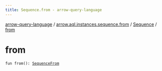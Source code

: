 ```yaml
---
title: Sequence.from - arrow-query-language
---
```


[arrow-query-language](../../index.html) / [arrow.aql.instances.sequence.from](../index.html) / [Sequence](index.html) / [from](./from.html)

# from

`fun from(): `[`SequenceFrom`](../../arrow.aql.instances/-sequence-from/index.html)
